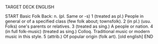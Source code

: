 TARGET DECK
ENGLISH

START
Basic
Folk
Back: n. (pl. Same or -s) 1 (treated as pl.) People in general or of a specified class (few folk about; townsfolk). 2 (in pl.) (usu. Folks) one's parents or relatives. 3 (treated as sing.) A people or nation. 4 (in full folk-music) (treated as sing.) Colloq. Traditional music or modern music in this style. 5 (attrib.) Of popular origin (folk art). [old english]
END

